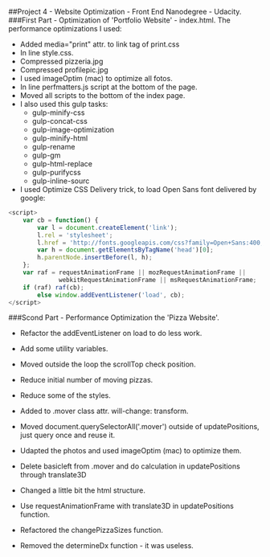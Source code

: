 ##Project 4 - Website Optimization - Front End Nanodegree - Udacity.
###First Part - Optimization of 'Portfolio Website' - index.html.
The performance optimizations I used:
- Added media="print" attr. to link tag of print.css
- In line style.css.
- Compressed pizzeria.jpg
- Compressed profilepic.jpg
- I used imageOptim (mac) to optimize all fotos.
- In line perfmatters.js script at the bottom of the page.
- Moved all scripts to the bottom of the index page.
- I also used this gulp tasks:
	- gulp-minify-css
	- gulp-concat-css
	- gulp-image-optimization
	- gulp-minify-html
	- gulp-rename
	- gulp-gm
	- gulp-html-replace
	- gulp-purifycss
	- gulp-inline-sourc
- I used Optimize CSS Delivery trick, to load Open Sans font delivered by google:
~~~js
<script>
    var cb = function() {
       	var l = document.createElement('link');
        l.rel = 'stylesheet';
        l.href = 'http://fonts.googleapis.com/css?family=Open+Sans:400,700';
        var h = document.getElementsByTagName('head')[0];
        h.parentNode.insertBefore(l, h);
    };
    var raf = requestAnimationFrame || mozRequestAnimationFrame ||
              webkitRequestAnimationFrame || msRequestAnimationFrame;
    if (raf) raf(cb);
        else window.addEventListener('load', cb);
</script>
~~~

###Scond Part - Performance Optimization the 'Pizza Website'.
- Refactor the addEventListener on load to do less work.
- Add some utility variables.
- Moved outside the loop the scrollTop check position.
- Reduce initial number of moving pizzas.
- Reduce some of the styles.
- Added to .mover class attr. will-change: transform.
- Moved document.querySelectorAll('.mover') outside of updatePositions, just query once and reuse it.
- Udapted the photos and used imageOptim (mac) to optimize them.
- Delete basicleft from .mover and do calculation in updatePositions through translate3D
- Changed a little bit the html structure.
- Use requestAnimationFrame with translate3D in updatePositions function.

- Refactored the changePizzaSizes function.
- Removed the determineDx function - it was useless.

